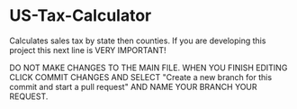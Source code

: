 # US-Tax-Calculator

Calculates sales tax by state then counties.
If you are developing this project this next line is VERY IMPORTANT!

DO NOT MAKE CHANGES TO THE MAIN FILE. WHEN YOU FINISH EDITING CLICK COMMIT CHANGES AND SELECT
"Create a new branch for this commit and start a pull request" AND NAME YOUR BRANCH YOUR REQUEST.
